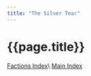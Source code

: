 ```yaml
---
title: "The Silver Tear"
---
```


# {{page.title}}

[Factions Index](../Summary)\\
[Main Index](../../index)